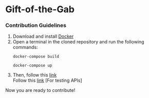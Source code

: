 # Gift-of-the-Gab
### Contribution Guidelines

1. Download and install [Docker](https://www.docker.com/products/docker-desktop)
2. Open a terminal in the cloned repository and run the following commands:
    ```
    docker-compose build
    ```
    ```
    docker-compose up
    ```
3. Then, follow this [link](http://localhost:3000/) <br>
   Follow this [link](http://127.0.0.1:8000/) [For testing APIs]
    
 Now you are ready to contribute!
